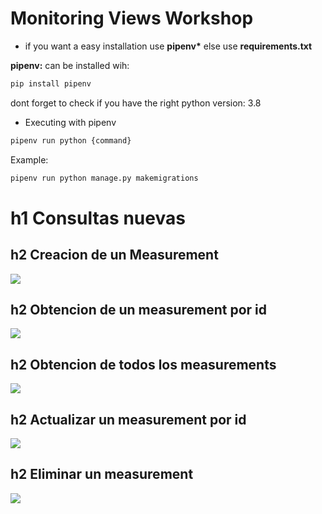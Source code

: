 # Monitoring Views Workshop

* if you want a easy installation use **pipenv\*** else use **requirements.txt**

**pipenv:** can be installed wih:

```bash
pip install pipenv
```

dont forget to check if you have the right python version: 3.8

* Executing with pipenv 
```bash
pipenv run python {command}
```
Example:
```bash
pipenv run python manage.py makemigrations 
```
# h1 Consultas nuevas
## h2 Creacion de un Measurement
![](https://cdn.discordapp.com/attachments/768233621462712350/1013666110270353478/unknown.png)
## h2 Obtencion de un measurement por id
![](https://cdn.discordapp.com/attachments/768233621462712350/1013666552140267602/unknown.png)
## h2 Obtencion de todos los measurements
![](https://cdn.discordapp.com/attachments/768233621462712350/1013666630858977360/unknown.png)
## h2 Actualizar un measurement por id
![](https://cdn.discordapp.com/attachments/768233621462712350/1013667284906156052/unknown.png)
## h2 Eliminar un measurement
![](https://cdn.discordapp.com/attachments/768233621462712350/1013667406389977108/unknown.png)
